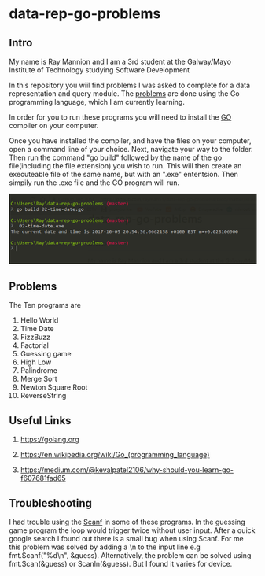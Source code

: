# data-rep-go-problems

## Intro
My name is Ray Mannion and I am a 3rd student at the Galway/Mayo Institute of Technology studying Software Development

In this repository you wiil find problems I was asked to complete for a data representation and query module.
The [problems](https://data-representation.github.io/problems/go-fundamentals.html) are done using the Go programming language, which I am currently learning.

In order for you to run these programs you will need to install the [GO](https://www.google.ie/?gws_rd=cr&dcr=0&ei=SQvUWejfHOaXgAaL3JeoBA)
compiler on your computer.

Once you have installed the compiler, and have the files on your computer, open a command line of your choice. Next, navigate your way to the folder. Then run the command "go build" followed by the name of the go file(including the file extension) you wish to run. This will then create an executeable file of the same name, but with an ".exe" ententsion. Then simpily run the .exe file and the GO program will run. 

![alt tag](https://github.com/rayman51/data-rep-go-problems/blob/master/images/goCap.PNG)

## Problems
The Ten programs are
1. Hello World
2. Time Date
3. FizzBuzz
4. Factorial
5. Guessing game
6. High Low
7. Palindrome
8. Merge Sort 
9. Newton Square Root
10. ReverseString

## Useful Links

1. https://golang.org

2. https://en.wikipedia.org/wiki/Go_(programming_language)

3. https://medium.com/@kevalpatel2106/why-should-you-learn-go-f607681fad65

## Troubleshooting
I had trouble using the [Scanf](https://stackoverflow.com/questions/17401709/why-doesnt-fmt-scanf-in-go-wait-for-user-input) in some of these programs.
In the guessing game program the loop would trigger twice without user input.
After a quick google search I found out there is a small bug when using Scanf.
For me this problem was solved by adding a \n to the input line e.g fmt.Scanf("%d\n", &guess).
Alternatively, the problem can be solved using fmt.Scan(&guess) or Scanln(&guess). But I found it varies for device.




